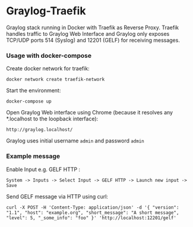 # Graylog-Traefik
Graylog stack running in Docker with Traefik as Reverse Proxy. Traefik handles traffic to Graylog Web Interface and Graylog only exposes TCP/UDP ports 514 (Syslog) and 12201 (GELF) for receiving messages.

### Usage with docker-compose
Create docker network for traefik:
```
docker network create traefik-network
```
Start the environment:
```
docker-compose up
```
Open Graylog Web interface using Chrome (because it resolves any *.localhost to the loopback interface): 
```
http://graylog.localhost/
```
Graylog uses initial username `admin` and password `admin`

### Example message
Enable Input e.g. GELF HTTP :
```
System -> Inputs -> Select Input -> GELF HTTP -> Launch new input -> Save
```
Send GELF message via HTTP using curl:
```
curl -X POST -H 'Content-Type: application/json' -d '{ "version": "1.1", "host": "example.org", "short_message": "A short message", "level": 5, "_some_info": "foo" }' 'http://localhost:12201/gelf'
```
